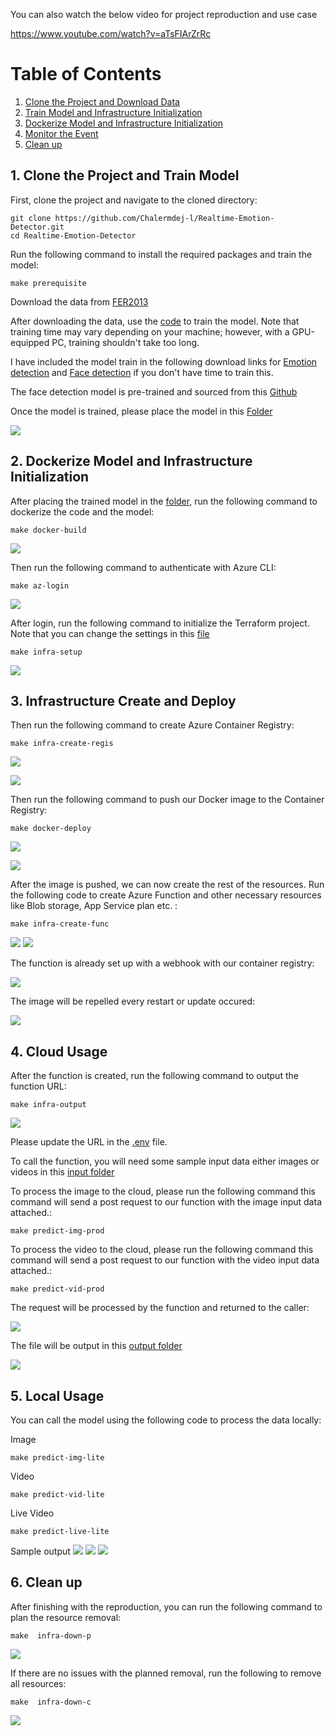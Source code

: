 You can also watch the below video for project reproduction and use case 

https://www.youtube.com/watch?v=aTsFIArZrRc

# Table of Contents

1. [Clone the Project and Download Data](#1-clone-the-project-and-download-data)
2. [Train Model and Infrastructure Initialization](#2-train-model-and-infrastructure-initialization)
3. [Dockerize Model and Infrastructure Initialization](#3-dockerize-model-and-infrastructure-initialization)
4. [Monitor the Event](#4-monitor-the-event)
5. [Clean up](#5-clean-up)

## 1. Clone the Project and Train Model

First, clone the project and navigate to the cloned directory:

```
git clone https://github.com/Chalermdej-l/Realtime-Emotion-Detector.git
cd Realtime-Emotion-Detector
```
Run the following command to install the required packages and train the model:

```
make prerequisite
```

Download the data from [FER2013](https://www.kaggle.com/datasets/msambare/fer2013)

After downloading the data, use the [code](/code/mood-experiment.ipynb) to train the model. Note that training time may vary depending on your machine; however, with a GPU-equipped PC, training shouldn't take too long.

I have included the model train in the following download links for
[Emotion detection](https://drive.google.com/file/d/1iTQrqv1XeZSz1rGgYEe5WADyVFPYRhz6/view?usp=drive_link) and [Face detection](https://drive.google.com/file/d/1uNAEKGE8q3WbcL6RkSL-K5E8wnViwZeb/view?usp=drive_link) if you don't have time to train this.

The face detection model is pre-trained and sourced from this [Github](https://github.com/opencv/opencv/tree/master/data/haarcascades)

Once the model is trained, please place the model in this [Folder](/cloud/model)

![](/image/setup/1.png)

## 2. Dockerize Model and Infrastructure Initialization

After placing the trained model in the [folder](/cloud/model), run the following command to dockerize the code and the model:

```
make docker-build
```

![](/image/setup/2.png)

Then run the following command to authenticate with Azure CLI:
```
make az-login
```
![](/image/setup/3.png)

After login, run the following command to initialize the Terraform project. Note that you can change the settings in this [file](/infra/variables.tfvars) 

```
make infra-setup
```
![](/image/setup/4.png)



## 3. Infrastructure Create and Deploy

Then run the following command to create Azure Container Registry:

```
make infra-create-regis
```
![](/image/setup/5.png)

![](/image/setup/6.png)

Then run the following command to push our Docker image to the Container Registry:

```
make docker-deploy
```
![](/image/setup/7.png)

![](/image/setup/8.png)

After the image is pushed, we can now create the rest of the resources. Run the following code to create Azure Function and other necessary resources like Blob storage, App Service plan etc. :

```
make infra-create-func
```
![](/image/setup/9.png)
![](/image/setup/10.png)

The function is already set up with a webhook with our container registry:

![](/image/setup/11.png)

The image will be repelled every restart or update occured:

![](/image/setup/12.png)

## 4. Cloud Usage
After the function is created, run the following command to output the function URL:

```
make infra-output
```
![](/image/setup/13.png)

Please update the URL in the [.env](/.env) file.

To call the function, you will need some sample input data either images or videos in this [input folder](/input)

To process the image to the cloud, please run the following command this command will send a post request to our function with the image input data attached.:

```
make predict-img-prod
```

To process the video to the cloud, please run the following command this command will send a post request to our function with the video input data attached.:
```
make predict-vid-prod
```

The request will be processed by the function and returned to the caller:

![](/image/setup/15.png)

The file will be output in this [output folder](/output)

![](/image/setup/19.png)

## 5. Local Usage

You can call the model using the following code to process the data locally:

Image
```
make predict-img-lite
```
Video
```
make predict-vid-lite
```
Live Video
```
make predict-live-lite
```
Sample output 
![](/image/setup/16.png)
![](/image/setup/17.png)
![](/image/setup/18.png)

## 6. Clean up

After finishing with the reproduction, you can run the following command to plan the resource removal:

```
make  infra-down-p
```
![](/image/setup/20.png)

If there are no issues with the planned removal, run the following to remove all resources:
```
make  infra-down-c
```
![](/image/setup/21.png)
